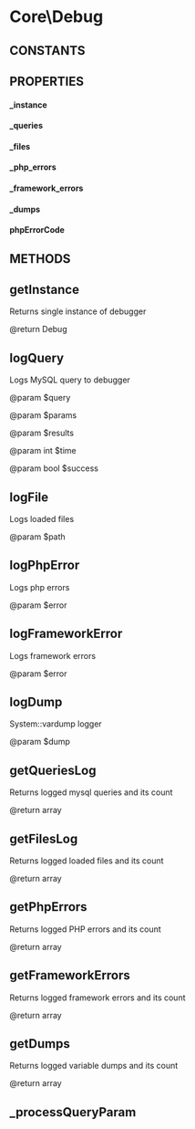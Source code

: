 # Core\Debug
## CONSTANTS

## PROPERTIES

#### _instance
#### _queries
#### _files
#### _php_errors
#### _framework_errors
#### _dumps
#### phpErrorCode
## METHODS

## getInstance



	 
 Returns single instance of debugger
	 
 @return Debug
	 
## logQuery



	 
 Logs MySQL query to debugger
	 
 @param $query
	 
 @param $params
	 
 @param $results
	 
 @param int $time
	 
 @param bool $success
	 
## logFile



	 
 Logs loaded files
	 
 @param $path
	 
## logPhpError



	 
 Logs php errors
	 
 @param $error
	 
## logFrameworkError



	 
 Logs framework errors
	 
 @param $error
	 
## logDump



	 
 System::vardump logger
	 
 @param $dump
	 
## getQueriesLog



	 
 Returns logged mysql queries and its count
	 
 @return array
	 
## getFilesLog



	 
 Returns logged loaded files and its count
	 
 @return array
	 
## getPhpErrors



	 
 Returns logged PHP errors and its count
	 
 @return array
	 
## getFrameworkErrors



	 
 Returns logged framework errors and its count
	 
 @return array
	 
## getDumps



	 
 Returns logged variable dumps and its count
	 
 @return array
	 
## _processQueryParam
